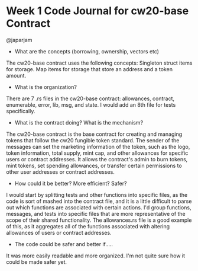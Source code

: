 # Week 1 Code Journal for cw20-base Contract

@japarjam

* What are the concepts (borrowing, ownership, vectors etc)

The cw20-base contract uses the following concepts:
Singleton struct items for storage.
Map items for storage that store an address and a token amount.

* What is the organization?

There are 7 .rs files in the cw20-base contract: allowances, contract, enumerable, error, lib, msg, and state. I would
add an 8th file for tests specifically.

* What is the contract doing? What is the mechanism?

The cw20-base contract is the base contract for creating and managing tokens that follow the cw20 fungible token
standard.
The sender of the messages can set the marketing information of the token, such as the logo, token information, total
supply, mint cap, and other allowances for specific users or contract addresses. It allows the contract's admin to burn
tokens, mint tokens, set spending allowances, or transfer certain permissions to other user addresses or contract
addresses.

* How could it be better? More efficient? Safer?

I would start by splitting tests and other functions into specific files, as the code is sort of mashed into the
contract file, and it is a little difficult to parse out which functions are associated with certain actions. I'd group
functions, messages, and tests into specific files that are more representative of the scope of their shared
functionality. The allowances.rs file is a good example of this, as it aggregates all of the functions associated with
altering allowances of users or contract addresses.

* The code could be safer and better if…..

It was more easily readable and more organized. I'm not quite sure how it could be made safer yet.
